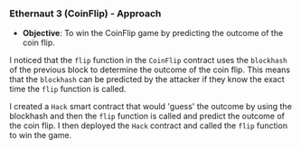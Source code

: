 ### Ethernaut 3 (CoinFlip) - Approach
- **Objective**: To win the CoinFlip game by predicting the outcome of the coin flip.

I noticed that the `flip` function in the `CoinFlip` contract uses the `blockhash` of the previous block to determine the outcome of the coin flip. This means that the `blockhash` can be predicted by the attacker if they know the exact time the `flip` function is called.

I created a `Hack` smart contract that would 'guess' the outcome by using the blockhash and then the `flip` function is called and predict the outcome of the coin flip. I then deployed the `Hack` contract and called the `flip` function to win the game.

